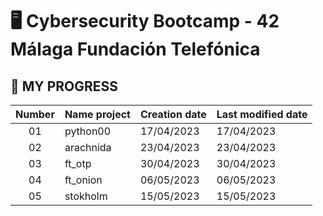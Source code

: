 # 🖥️ Cybersecurity Bootcamp - 42 Málaga Fundación Telefónica

## 💯 MY PROGRESS 

| Number    | Name project      | Creation date | Last modified date |
|:---------:|:------------------|:--------------|:-------------------|
| 01        | python00 | 17/04/2023 | 17/04/2023 |
| 02        | arachnida | 23/04/2023 | 23/04/2023 |
| 03        | ft_otp | 30/04/2023 | 30/04/2023 |
| 04        | ft_onion | 06/05/2023 | 06/05/2023 |
| 05        | stokholm | 15/05/2023 | 15/05/2023 |
